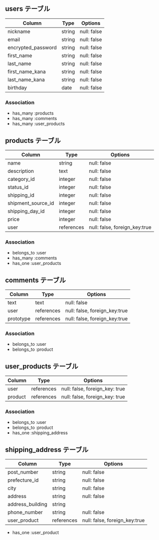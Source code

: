 ## users テーブル


| Column             | Type        | Options      |
| ------------------ | ----------- | ------------ |
| nickname           | string      | null: false  |
| email              | string      | null: false  |
| encrypted_password | string      | null: false  | 
| first_name         | string      | null: false  |
| last_name          | string      | null: false  |
| first_name_kana    | string      | null: false  |
| last_name_kana     | string      | null: false  | 
| birthday           | date        | null: false  |

### Association

- has_many :products
- has_many :comments
- has_many :user_products



## products テーブル


| Column             | Type        | Options                       |
| ------------------ | ----------- | ----------------------------- |
| name               | string      | null: false                   |
| description        | text        | null: false                   |
| category_id        | integer     | null: false                   |
| status_id          | integer     | null: false                   |
| shipping_id        | integer     | null: false                   | 
| shipment_source_id | integer     | null: false                   |
| shipping_day_id    | integer     | null: false                   | 
| price              | integer     | null: false                   |
| user               | references  | null: false, foreign_key:true |

### Association

- belongs_to :user
- has_many   :comments
- has_one    :user_products

## comments テーブル

| Column     | Type        | Options                       |
| ---------- | ----------- | ----------------------------- |
| text       | text        | null: false                   |
| user       | references  | null: false, foreign_key:true |
| prototype  | references  | null: false, foreign_key:true |

### Association

- belongs_to :user
- belongs_to :product

## user_products テーブル

| Column     | Type       | Options                        |
| ---------- | ---------- | ------------------------------ |
| user       | references | null: false, foreign_key: true |
| product    | references | null: false, foreign_key: true |

### Association

- belongs_to :user
- belongs_to :product
- has_one    :shipping_address

## shipping_address テーブル

| Column            | Type        | Options                       |
| ----------------- | ----------- | ----------------------------- |
| post_number       | string      | null: false                   |
| prefecture_id     | string      | null: false                   |
| city              | string      | null: false                   |
| address           | string      | null: false                   |
| address_building  | string      |                               | 
| phone_number      | string      | null: false                   |
| user_product      | references  | null: false, foreign_key:true |

- has_one :user_product
